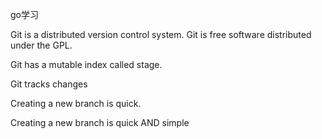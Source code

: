 go学习

Git is a distributed version control system.
Git is free software distributed under the GPL.

Git has a mutable index called stage.

Git tracks changes

Creating a new branch is quick.

Creating a new branch is quick AND simple
